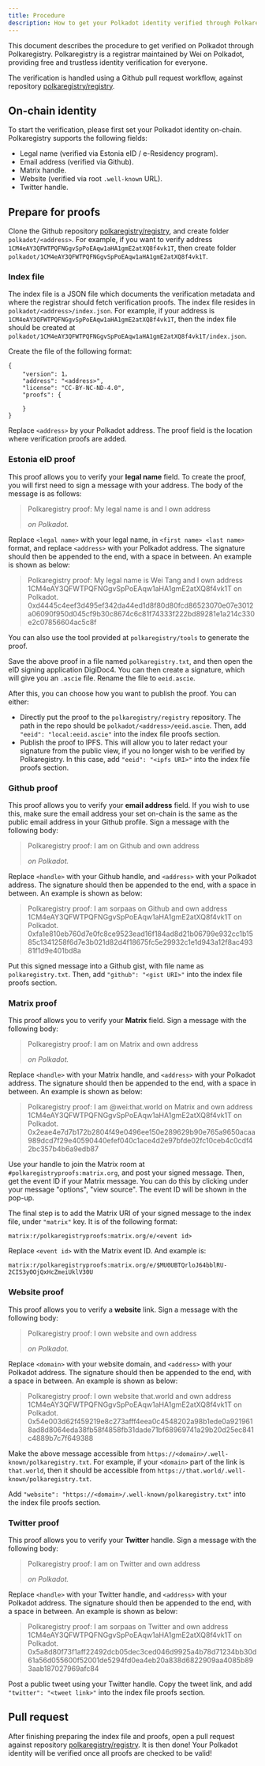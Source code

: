 ```yaml
---
title: Procedure
description: How to get your Polkadot identity verified through Polkaregistry.
---
```


This document describes the procedure to get verified on Polkadot through
Polkaregistry. Polkaregistry is a registrar maintained by Wei on Polkadot,
providing free and trustless identity verification for everyone.

The verification is handled using a Github pull request workflow, against
repository [polkaregistry/registry](https://github.com/polkaregistry/registry).

## On-chain identity

To start the verification, please first set your Polkadot identity on-chain.
Polkaregistry supports the following fields:

* Legal name (verified via Estonia eID / e-Residency program).
* Email address (verified via Github).
* Matrix handle.
* Website (verified via root `.well-known` URL).
* Twitter handle.

## Prepare for proofs

Clone the Github repository
[polkaregistry/registry](https://github.com/polkaregistry/registry), and create
folder `polkadot/<address>`. For example, if you want to verify address
`1CM4eAY3QFWTPQFNGgvSpPoEAqw1aHA1gmE2atXQ8f4vk1T`, then create folder
`polkadot/1CM4eAY3QFWTPQFNGgvSpPoEAqw1aHA1gmE2atXQ8f4vk1T`.

### Index file

The index file is a JSON file which documents the verification metadata and
where the registrar should fetch verification proofs. The index file resides in
`polkadot/<address>/index.json`. For example, if your address is
`1CM4eAY3QFWTPQFNGgvSpPoEAqw1aHA1gmE2atXQ8f4vk1T`, then the index file should be
created at
`polkadot/1CM4eAY3QFWTPQFNGgvSpPoEAqw1aHA1gmE2atXQ8f4vk1T/index.json`.

Create the file of the following format:

```
{
    "version": 1，
    "address": "<address>",
    "license": "CC-BY-NC-ND-4.0",
    "proofs": {

    }
}
```

Replace `<address>` by your Polkadot address. The proof field is the location
where verification proofs are added.

### Estonia eID proof

This proof allows you to verify your **legal name** field. To create the proof,
you will first need to sign a message with your address. The body of the message
is as follows:

> Polkaregistry proof: My legal name is <legal name> and I own address <address> on Polkadot.

Replace `<legal name>` with your legal name, in `<first name> <last name>`
format, and replace `<address>` with your Polkadot address. The signature should
then be appended to the end, with a space in between. An example is shown as
below:

> Polkaregistry proof: My legal name is Wei Tang and I own address 1CM4eAY3QFWTPQFNGgvSpPoEAqw1aHA1gmE2atXQ8f4vk1T on Polkadot. 0xd4445c4eef3d495ef342da44ed1d8f80d80fcd86523070e07e3012a06090f950d045cf9b30c8674c6c81f74333f222bd89281e1a214c330e2c07856604ac5c8f

You can also use the tool provided at `polkaregistry/tools` to generate the
proof.

Save the above proof in a file named `polkaregistry.txt`, and then open the eID
signing application DigiDoc4. You can then create a signature, which will give
you an `.ascie` file. Rename the file to `eeid.ascie`.

After this, you can choose how you want to publish the proof. You can either:

* Directly put the proof to the `polkaregistry/registry` repository. The path
  in the repo should be `polkadot/<address>/eeid.ascie`. Then, add `"eeid":
  "local:eeid.ascie"` into the index file proofs section.
* Publish the proof to IPFS. This will allow you to later redact your signature
  from the public view, if you no longer wish to be verified by Polkaregistry.
  In this case, add `"eeid": "<ipfs URI>"` into the index file proofs section.

### Github proof

This proof allows you to verify your **email address** field. If you wish to use
this, make sure the email address your set on-chain is the same as the public
email address in your Github profile. Sign a message with the following body:

> Polkaregistry proof: I am <handle> on Github and own address <address> on Polkadot.

Replace `<handle>` with your Github handle, and `<address>` with your Polkadot
address. The signature should then be appended to the end, with a space in
between. An example is shown as below:

> Polkaregistry proof: I am sorpaas on Github and own address 1CM4eAY3QFWTPQFNGgvSpPoEAqw1aHA1gmE2atXQ8f4vk1T on Polkadot. 0xfa1e810eb760d7e0fc8ce9523ead16f184ad8d21b06799e932cc1b1585c1341258f6d7e3b021d82d4f18675fc5e29932c1e1d943a12f8ac49381f1d9e401bd8a

Put this signed message into a Github gist, with file name as
`polkaregistry.txt`. Then, add `"github": "<gist URI>"` into the index file
proofs section.

### Matrix proof

This proof allows you to verify your **Matrix** field. Sign a message with the
following body:

> Polkaregistry proof: I am <handle> on Matrix and own address <address> on Polkadot.

Replace `<handle>` with your Matrix handle, and `<address>` with your Polkadot
address. The signature should then be appended to the end, with a space in
between. An example is shown as below:

> Polkaregistry proof: I am @wei:that.world on Matrix and own address 1CM4eAY3QFWTPQFNGgvSpPoEAqw1aHA1gmE2atXQ8f4vk1T on Polkadot. 0x2eae4e7d7b172b2804f49e0496ee150e289629b90e765a9650acaa989dcd7f29e40590440efef040c1ace4d2e97bfde02fc10ceb4c0cdf42bc357b4b6a9edb87

Use your handle to join the Matrix room at `#polkaregistryproofs:matrix.org`,
and post your signed message. Then, get the event ID if your Matrix message. You
can do this by clicking under your message "options", "view source". The event
ID will be shown in the pop-up.

The final step is to add the Matrix URI of your signed message to the index
file, under `"matrix"` key. It is of the following format:

```
matrix:r/polkaregistryproofs:matrix.org/e/<event id>
```

Replace `<event id>` with the Matrix event ID. And example is:

```
matrix:r/polkaregistryproofs:matrix.org/e/$MU0UBTQrloJ64bblRU-2CIS3yOOjQxHcZmeiUklV30U
```

### Website proof

This proof allows you to verify a **website** link. Sign a message with the
following body:

> Polkaregistry proof: I own website <domain> and own address <address> on Polkadot.

Replace `<domain>` with your website domain, and `<address>` with your Polkadot
address. The signature should then be appended to the end, with a space in
between. An example is shown as below:

> Polkaregistry proof: I own website that.world and own address 1CM4eAY3QFWTPQFNGgvSpPoEAqw1aHA1gmE2atXQ8f4vk1T on Polkadot. 0x54e003d62f459219e8c273afff4eea0c4548202a98b1ede0a9219618ad8d8064eda38fb58f4858fb31dade71bf68969741a29b20d25ec841c4889b7c7f649388

Make the above message accessible from
`https://<domain>/.well-known/polkaregistry.txt`. For example, if your
`<domain>` part of the link is `that.world`, then it should be accessible from
`https://that.world/.well-known/polkaregistry.txt`.

Add `"website": "https://<domain>/.well-known/polkaregistry.txt"` into the index
file proofs section.

### Twitter proof

This proof allows you to verify your **Twitter** handle. Sign a message with the
following body:

> Polkaregistry proof: I am <handle> on Twitter and own address <address> on Polkadot.

Replace `<handle>` with your Twitter handle, and `<address>` with your Polkadot
address. The signature should then be appended to the end, with a space in
between. An example is shown as below:

> Polkaregistry proof: I am sorpaas on Twitter and own address 1CM4eAY3QFWTPQFNGgvSpPoEAqw1aHA1gmE2atXQ8f4vk1T on Polkadot. 0x5a8d80f73f1aff22492dcb05dec3ced046d9925a4b78d71234bb30d61a56d055600f52001de5294fd0ea4eb20a838d6822909aa4085b893aab187027969afc84

Post a public tweet using your Twitter handle. Copy the tweet link, and add
`"twitter": "<tweet link>"` into the index file proofs section.

## Pull request

After finishing preparing the index file and proofs, open a pull request against
repository [polkaregistry/registry](https://github.com/polkaregistry/registry).
It is then done! Your Polkadot identity will be verified once all proofs are
checked to be valid!